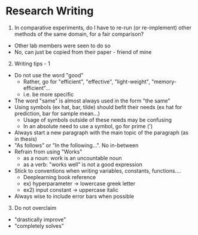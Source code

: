 # Research Writing

1. In comparative experiments, do I have to re-run (or re-implement) other methods of the same domain, for a fair comparison?
* Other lab members were seen to do so
* No, can just be copied from their paper - friend of mine

2. Writing tips - 1
* Do not use the word "good"
  * Rather, go for "efficient", "effective", "light-weight", "memory-efficient"...
  * i.e. be more specific
* The word "same" is almost always used in the form "the same"
* Using symbols (ex hat, bar, tilde) should befit their needs (ex hat for prediction, bar for sample mean...)
  * Usage of symbols outside of these needs may be confusing
  * In an absolute need to use a symbol, go for prime (')
* Always start a new paragraph with the main topic of the paragraph (as in thesis)
* "As follows" or "In the following...". No in-between
* Refrain from using "Works"
  * as a noun: work is an uncountable noun
  * as a verb: "works well" is not a good expression
* Stick to conventions when writing variables, constants, functions....
  * Deeplearning book reference
  * ex) hyperparameter -> lowercase greek letter
  * ex2) input constant -> uppercase italic
* Always wise to include error bars when possible

3. Do not overclaim
* "drastically improve"
* "completely solves"

